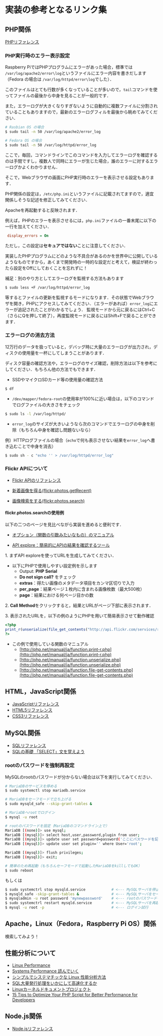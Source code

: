 # 実装の参考となるリンク集

## PHP関係

[PHPリファレンス](http://php.net/manual/ja/index.php)

### PHP実行時のエラー表示設定

Raspberry PiではPHPプログラムにエラーがあった場合，標準では `/var/log/apache2/error\log`というファイルにエラー内容を書きだします（Fedora の場合は `/var/log/httpd/error\log`でした）．

このファイルはとても行数が多くなっていることが多いので，`tail`コマンドを使ってファイルの最後から中身を見ることが一般的です．

また，エラーログが大きくなりすぎないように自動的に複数ファイルに分割されていることもありますので，最新のエラーログフィルを最後から眺めてみてください．

```sh
# Rasbian OS の場合
$ sudo tail -n 50 /var/log/apache2/error_log
```

```sh
# Fedora OS の場合
$ sudo tail -n 50 /var/log/httpd/error_log
```

ここで，毎回，コマンドラインでこのコマンドを入力してエラーログを確認するのは手間ですし，複数人で同時にエラーが生じた場合，誰のエラーに対するエラーログかよくわかりません．

そこで，Webブラウザの画面にPHP実行時のエラーを表示させる設定もあります．

PHP関係の設定は，`/etc/php.ini`というファイルに記載されてますので，適宜関係しそうな記述を修正してみてください．

Apacheを再起動すると反映されます．

例えば，PHPのエラーを表示させるには，`php.ini`ファイルの一番末尾に以下の一行を加えてください．

```ini
 display_errors = On
```

ただし，この設定は**セキュアではない**ことに注意してください．

実装したPHPプログラムにどのような不具合があるのかを世界中に公開しているようなものですから，あくまで開発時の一時的な設定だと考えて，検証が終わったら設定をOffにしておくことを忘れずに！

補足：別のやり方としてエラーログを監視する方法もあります

```sh
$ sudo less +F /var/log/httpd/error_log
```

等するとファイルの更新を監視するモードになります．その状態でWebブラウザを開き，PHPにアクセスしてみてください．（エラーがあれば）`error_log`にエラーが追記されたことがわかるでしょう． 監視モードから元に戻るにはCtrl+C（さらにQを押して終了），再度監視モードに戻るにはShift+Fで戻ることができます．

### エラーログの消去方法

12万行のデータを扱っていると，デバッグ時に大量のエラーログが出力され，ディスクの使用量を一杯にしてしまうことがあります．

ディスク容量の確認方法や，エラーログのサイズ確認，削除方法は以下を参考にしてください．もちろん他の方法でもできます．

-   SSDやマイクロSDカード等の使用量の確認方法

```sh
$ df
```

-   `/dev/mapper/fedora-root`の使用率が100%に近い場合は，以下のコマンドでログファイルの大きさをチェック

```sh
$ sudo ls -l /var/log/httpd/
```

-   `error_log`のサイズが大きいようなら次のコマンドでエラーログの中身を削除（もちろん中身を確認し問題ないなら）

例）HTTPログファイルの場合（`echo`で何も表示させない結果を`error_log`へ書き込むことで中身を消去）

```sh
$ sudo sh - c "echo '' > /var/log/httpd/error_log"
```

### Flickr APIについて

-   [Flickr APIのリファレンス](http://www.flickr.com/services/api/)

-   [新着画像を得る(flickr.photos.getRecent)](http://www.flickr.com/services/api/flickr.photos.getRecent.html)

-   [画像検索をする(flickr.photos.search)](http://www.flickr.com/services/api/flickr.photos.search.html)

#### flickr.photos.searchの使用例

以下の二つのページを見比べながら実装を進めると便利です．

-   [オプション（関数の引数みたいなもの）のマニュアル](http://www.flickr.com/services/api/flickr.photos.search.html)

-   [API explore：簡易的にAPIの結果を確認するツール](http://www.flickr.com/services/api/explore/flickr.photos.search)

1\. まずAPI exploreを使ってURLを生成してみてください．

-   以下にPHPで使用しやすい設定例を示します
    -   Output: **PHP Serial**
    -   **Do not sign call?** をチェック
    -   **extras**：得たい画像のメタデータ項目をカンマ区切りで入力
    -   **per\_page**：結果ページ１枚内に含まれる画像枚数（最大500枚）
    -   **page**：結果における何ページ目かの数

2\. **Call Method**をクリックすると，結果とURLがページ下部に表示されます．

3\. 表示されたURLを，以下の例のようにPHPを用いて簡易表示させて動作確認

```php
<?php
print_r(unserialize(file_get_contents("http://api.flickr.com/services/rest/?method=flickr.photos.search&api_key=70fb3845ef7d1964fe89aeb7fc80258a&bbox=+-180%2C+-90%2C+180%2C+90&per_page=500&page=1&format=php_serial")));
?>
```

-   この例で使用している関数のマニュアル
    -   [http://php.net/manual/ja/function.print-r.php](http://php.net/manual/ja/function.print-r.php)
    -   [http://php.net/manual/ja/function.unserialize.php](http://php.net/manual/ja/function.unserialize.php)
    -   [http://php.net/manual/ja/function.file-get-contents.php](http://php.net/manual/ja/function.file-get-contents.php)

## HTML，JavaScript関係

-   [JavaScriptリファレンス](http://www.w3schools.com/jsref/)
-   [HTML5リファレンス](http://www.htmq.com/html5/)
-   [CSS3リファレンス](http://memopad.bitter.jp/w3c/css3/css3_reference.html)

## MySQL関係

-   [SQLリファレンス](https://dev.mysql.com/doc/refman/5.6/ja/sql-syntax-data-manipulation.html)
-   [SQLの基礎 「SELECT」文を覚えよう](http://www.atmarkit.co.jp/ait/articles/0006/21/news001.html)

### rootのパスワードを強制再設定

MySQLのrootのパスワードが分からない場合は以下を実行してみてください．

```sh
# MariaDBのサービスを停める
$ sudo systemctl stop mariadb.service

# MariaDBをセーフモードで立ち上げる
$ sudo mysqld_safe --skip-grant-tables &

# MariaDBへrootでログイン
$ mysql -u root

# rootのパスワードを設定（MariaDBのコマンドライン上で）
MariaDB [(none)]> use mysql;
MariaDB [(mysql)]> select host,user,password,plugin from user;                         # 念のため確認
MariaDB [(mysql)]> update user set password=password('ここにパスワードを記述') where User='root';
MariaDB [(mysql)]> update user set plugin='' where User='root';                        # unix_socketを無効に

MariaDB [(mysql)]> flush privileges;
MariaDB [(mysql)]> exit;

# 簡単のため再起動（もちろんセーフモードで起動したMariaDBをkillしてもOK）
$ sudo reboot
```

もしくは

```sh
$ sudo systemctrl stop mysqld.service            # <--- MySQLサーバを停止
$ mysqld_safe -skip-grant-tables &               # <--- MySQLサーバをセーフモードでかつ権限無視モードで起動
$ mysqladmin -u root password 'mynewpassword'    # <--- rootのパスワードを「mynewpassword（例）」に強制変更
$ sudo systemctrl restart mysqld.service         # <--- MySQLサーバを再起動
$ mysql -u root -p                               # <--- ログイン試行
```

## Apache，Linux（Fedora，Raspberry Pi OS）関係

検索してみよう！

## 性能分析について

-   [Linux Performance](http://www.brendangregg.com/linuxperf.html)
-   [Systems Performance 読んでいく](http://tombo2.hatenablog.com/archive/category/SystemsPerformance)
-   [シンプルでシステマチックな Linux 性能分析方法](https://www.slideshare.net/yoheiazekatsu/linux-72826405)
-   [SQL大量発行処理をいかにして高速化するか](https://www.slideshare.net/ShogoWakayama/sql-79530929?next_slideshow=1)
-   [Linuxカーネルドキュメントプロジェクト](https://ja.osdn.net/projects/linux-kernel-docs/wiki/FrontPage)
-   [15 Tips to Optimize Your PHP Script for Better Performance for Developers](http://www.thegeekstuff.com/2014/04/optimize-php-code)

## Node.js関係

-   [Node.jsリファレンス](https://nodejs.org/docs/latest-v10.x/api/)
